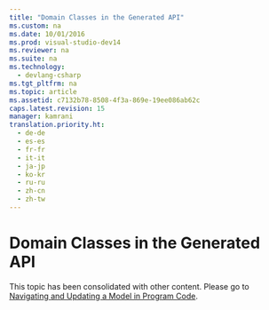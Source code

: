 ```yaml
---
title: "Domain Classes in the Generated API"
ms.custom: na
ms.date: 10/01/2016
ms.prod: visual-studio-dev14
ms.reviewer: na
ms.suite: na
ms.technology: 
  - devlang-csharp
ms.tgt_pltfrm: na
ms.topic: article
ms.assetid: c7132b78-8508-4f3a-869e-19ee086ab62c
caps.latest.revision: 15
manager: kamrani
translation.priority.ht: 
  - de-de
  - es-es
  - fr-fr
  - it-it
  - ja-jp
  - ko-kr
  - ru-ru
  - zh-cn
  - zh-tw
---
```

# Domain Classes in the Generated API
This topic has been consolidated with other content. Please go to [Navigating and Updating a Model in Program Code](../VS_IDE/Navigating-and-Updating-a-Model-in-Program-Code.md).